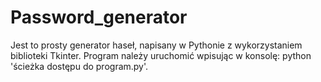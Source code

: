 # Password_generator

Jest to prosty generator haseł, napisany w Pythonie z wykorzystaniem biblioteki Tkinter. 
Program należy uruchomić wpisując w konsolę: python 'ścieżka dostępu do program.py'.

